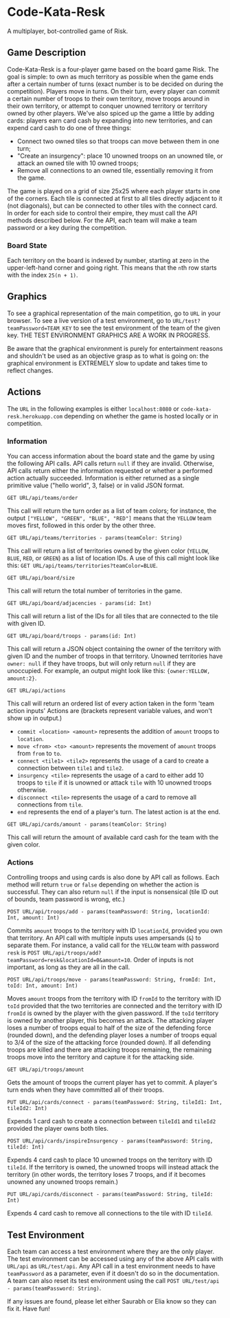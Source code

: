 # Code-Kata-Resk
A multiplayer, bot-controlled game of Risk.

## Game Description
Code-Kata-Resk is a four-player game based on the board game Risk. 
The goal is simple: to own as much territory as possible when the game ends after a certain number of turns (exact number is to be decided on during the competition). 
Players move in turns. On their turn, every player can commit a certain number of troops to their own territory, move troops around in their own territory, or attempt to conquer unowned territory or territory owned by other players. 
We've also spiced up the game a little by adding cards: players earn card cash by expanding into new territories, and can expend card cash to do one of three things:
 * Connect two owned tiles so that troops can move between them in one turn;
 * "Create an insurgency": place 10 unowned troops on an unowned tile, or attack an owned tile with 10 owned troops;
 * Remove all connections to an owned tile, essentially removing it from the game.

The game is played on a grid of size 25x25 where each player starts in one of the corners.
Each tile is connected at first to all tiles directly adjacent to it (not diagonals), but can be connected to other tiles with the connect card.
In order for each side to control their empire, they must call the API methods described below. 
For the API, each team will make a team password or a key during the competition.

### Board State

Each territory on the board is indexed by number, starting at zero in the upper-left-hand corner and going right. This means that the `n`th row starts with the index `25(n + 1)`.

## Graphics

To see a graphical representation of the main competition, go to `URL` in your browser. 
To see a live version of a test environment, go to `URL/test?teamPassword=TEAM_KEY` to see the test environment of the team of the given key. THE TEST ENVIRONMENT GRAPHICS ARE A WORK IN PROGRESS.

Be aware that the graphical environment is purely for entertainment reasons and shouldn't be used as an objective grasp as to what is going on: the graphical environment is EXTREMELY slow to update and takes time to reflect changes.

## Actions 

The `URL` in the following examples is either `localhost:8080` or `code-kata-resk.herokuapp.com` depending on whether the game is hosted locally or in competition.
 
### Information
 
You can access information about the board state and the game by using the following API calls. API calls return `null` if they are invalid. Otherwise, API calls return either the information requested or whether a performed action actually succeeded. Information is either returned as a single primitive value ("hello world", 3, false) or in valid JSON format.

```GET URL/api/teams/order```

This call will return the turn order as a list of team colors; for instance, the output `["YELLOW", "GREEN", "BLUE", "RED"]` means that the `YELLOW` team moves first, followed in this order by the other three.
 
```GET URL/api/teams/territories - params(teamColor: String)```

This call will return a list of territories owned by the given color (`YELLOW`, `BLUE`, `RED`, or `GREEN`) as a list of location IDs. 
A use of this call might look like this: `GET URL/api/teams/territories?teamColor=BLUE`.

```GET URL/api/board/size```

This call will return the total number of territories in the game.

```GET URL/api/board/adjacencies - params(id: Int)```

This call will return a list of the IDs for all tiles that are connected to the tile with given ID.

```GET URL/api/board/troops - params(id: Int)```

This call will return a JSON object containing the owner of the territory with given ID and the number of troops in that territory.
Unowned territories have `owner: null` if they have troops, but will only return `null` if they are unoccupied. For example, an output might look like this: `{owner:YELLOW, amount:2}`.

```GET URL/api/actions```

This call will return an ordered list of every action taken in the form 'team action inputs'
Actions are (brackets represent variable values, and won't show up in output.)
 * 	`commit <location> <amount>` represents the addition of `amount` troops to `location`.
 * 	`move <from> <to> <amount>` represents the movement of `amount` troops from `from` to `to`.
 * 	`connect <tile1> <tile2>` represents the usage of a card to create a connection between `tile1` and `tile2`.
 * 	`insurgency <tile>` represents the usage of a card to either add 10 troops to `tile` if it is unowned or attack `tile` with 10 unowned troops otherwise.
 * 	`disconnect <tile>` represents the usage of a card to remove all connections from `tile`.
 * 	`end` represents the end of a player's turn.
The latest action is at the end.

```GET URL/api/cards/amount - params(teamColor: String)```

This call will return the amount of available card cash for the team with the given color.

### Actions

Controlling troops and using cards is also done by API call as follows. 
Each method will return `true` or `false` depending on whether the action is successful. They can also return `null` if the input is nonsensical (tile ID out of bounds, team password is wrong, etc.)

```POST URL/api/troops/add - params(teamPassword: String, locationId: Int, amount: Int)```

Commits `amount` troops to the territory with ID `locationId`, provided you own that territory. 
An API call with multiple inputs uses ampersands (`&`) to separate them. 
For instance, a valid call for the `YELLOW` team with password `resk` is 
`POST URL/api/troops/add?teamPassword=resk&locationId=0&amount=10`.
Order of inputs is not important, as long as they are all in the call.

```POST URL/api/troops/move - params(teamPassword: String, fromId: Int, toId: Int, amount: Int)```

Moves `amount` troops from the territory with ID `fromId` to the territory with ID `toId` provided that the two territories are connected and the territory with ID `fromId` is owned by the player with the given password.
If the `toId` territory is owned by another player, this becomes an attack. 
The attacking player loses a number of troops equal to half of the size of the defending force (rounded down), and the defending player loses a number of troops equal to 3/4 of the size of the attacking force (rounded down).
If all defending troops are killed and there are attacking troops remaining, the remaining troops move into the territory and capture it for the attacking side.

```GET URL/api/troops/amount```

Gets the amount of troops the current player has yet to commit. A player's turn ends when they have committed all of their troops.

```PUT URL/api/cards/connect - params(teamPassword: String, tileId1: Int, tileId2: Int)```

Expends 1 card cash to create a connection between `tileId1` and `tileId2` provided the player owns both tiles.

```POST URL/api/cards/inspireInsurgency - params(teamPassword: String, tileId: Int)```

Expends 4 card cash to place 10 unowned troops on the territory with ID `tileId`. 
If the territory is owned, the unowned troops will instead attack the territory (in other words, the territory loses 7 troops, and if it becomes unowned any unowned troops remain.)

```PUT URL/api/cards/disconnect - params(teamPassword: String, tileId: Int)```

Expends 4 card cash to remove all connections to the tile with ID `tileId`.

## Test Environment

Each team can access a test environment where they are the only player. 
The test environment can be accessed using any of the above API calls with `URL/api` as `URL/test/api`.
Any API call in a test environment needs to have `teamPassword` as a parameter, even if it doesn't do so in the documentation.
A team can also reset its test environment using the call
```POST URL/test/api - params(teamPassword: String)```.

If any issues are found, please let either Saurabh or Elia know so they can fix it. Have fun!
